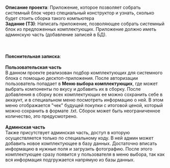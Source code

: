 <b>Описание проекта</b>: Приложение, которое позволяет собрать системный блок через специальный конструктор и узнать, сколько будет стоить сборка такого компьютера<br>
<b>Задание (ТЗ)</b>: Написать приложение, позволяющее собрать системный блок из предложенных комплектующих. Приложение должно иметь админскую часть (добавление записей в БД).<br><br><br><br>
<b>Пояснительная записка</b>:<br><br>
<b>Пользовательская часть</b><br>
В данном проекте реализован подбор комплектующих для системного блока с помощью десктоп-приложения. После авторизации пользователь попадает в <b>Меню выбора комплектующих</b>, где может выбрать компоненты по вкусу и добавить их в сборку. После добавления в сборку всех комплектующих ее можно сохранить себе в аккаунт, и в специальном меню посмотреть информацию о ней. В этом меню отображается "чек" будущей покупки с итоговой ценой, который можно сохранить в формате .txt. Сборок может быть неограниченное количество, это предусмотрено. <br><br>
<b>Админская часть</b><br>
Также присутствует админская часть, доступ в которую осуществляется только по специальному коду. В ней админ может добавить новое комплектующее в базу данных. Достаточно вписать информацию в нужные поля и загрузить фотографию. После этого комплектующее сразу появится у пользователя в меню выбора, так как вся информация подгружается напрямую из базы данных.
